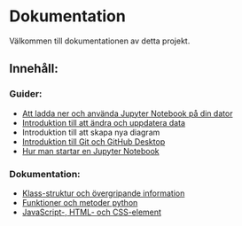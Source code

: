 # Dokumentation
Välkommen till dokumentationen av detta projekt.
## Innehåll:
### Guider:
* [Att ladda ner och använda Jupyter Notebook på din dator](Installera_jupyterNotebook.md)
* [Introduktion till att ändra och uppdatera data](AndraData.md)
* Introduktion till att skapa nya diagram
* [Introduktion till Git och GitHub Desktop](git.md)
* [Hur man startar en Jupyter Notebook](run_notebook.md)
### Dokumentation:
* [Klass-struktur och övergripande information](generell-dok.md)
* [Funktioner och metoder python](Detaljerad-dok-py.md)
* [JavaScript-, HTML- och CSS-element](Detaljerad-dok-script.md)
